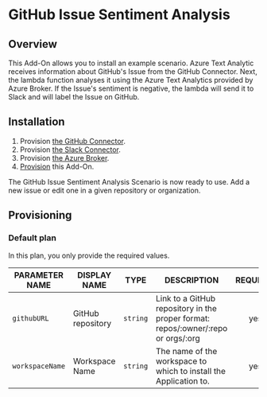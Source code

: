 # GitHub Issue Sentiment Analysis

## Overview

This Add-On allows you to install an example scenario. Azure Text Analytic receives information about GitHub's Issue from the GitHub Connector. Next, the lambda function analyses it using the Azure Text Analytics provided by Azure Broker. If the Issue's sentiment is negative, the lambda will send it to Slack and will label the Issue on GitHub.

## Installation

1. Provision [the GitHub Connector](https://github.com/kyma-incubator/github-slack-connectors/blob/master/docs/github-connector/README.md).
2. Provision [the Slack Connector](https://github.com/kyma-incubator/github-slack-connectors/blob/master/docs/slack-connector/README.md).
3. Provision [the Azure Broker](https://github.com/kyma-project/addons/tree/master/addons/azure-service-broker-0.0.1).
4. [Provision](#provisioning) this Add-On.

The GitHub Issue Sentiment Analysis Scenario is now ready to use. Add a new issue or edit one in a given repository or organization.

## Provisioning

### Default plan

In this plan, you only provide the required values.

| PARAMETER NAME  | DISPLAY NAME      | TYPE     | DESCRIPTION                                                                     | REQUIRED |
| --------------- | ----------------- | -------- | ------------------------------------------------------------------------------- | :------: |
| `githubURL`     | GitHub repository | `string` | Link to a GitHub repository in the proper format: repos/:owner/:repo or orgs/:org |   yes    |
| `workspaceName` | Workspace Name    | `string` | The name of the workspace to which to install the Application to.                        |   yes    |

